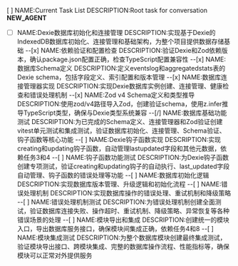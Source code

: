 [ ] NAME:Current Task List DESCRIPTION:Root task for conversation __NEW_AGENT__
-[ ] NAME:Dexie数据库初始化和连接管理 DESCRIPTION:实现基于Dexie的IndexedDB数据库初始化、连接管理和基础架构，为整个项目提供数据存储基础
--[x] NAME:依赖验证和配置检查 DESCRIPTION:验证Dexie和Zod依赖版本，确认package.json配置正确，检查TypeScript配置兼容性
--[x] NAME:数据库Schema定义 DESCRIPTION:定义eventslog和aggregatedstats表的Dexie schema，包括字段定义、索引配置和版本管理
--[x] NAME:数据库连接管理器实现 DESCRIPTION:实现Dexie数据库实例创建、连接管理、健康检查和错误处理机制
--[x] NAME:Zod v4 Schema定义和类型推导 DESCRIPTION:使用zod/v4路径导入Zod，创建验证schema，使用z.infer推导TypeScript类型，确保与Dexie类型系统兼容
--[/] NAME:数据库基础功能测试 DESCRIPTION:为已完成的Schema定义、连接管理器和Zod验证创建vitest单元测试和集成测试，验证数据库初始化、连接管理、Schema验证、钩子函数等核心功能
--[ ] NAME:Dexie钩子函数实现 DESCRIPTION:实现creating和updating钩子函数，自动管理lastupdated字段和其他元数据，依赖任务3和4
--[ ] NAME:钩子函数功能测试 DESCRIPTION:为Dexie钩子函数创建专项测试，验证creating和updating钩子的自动执行、last_updated字段自动管理、钩子函数的错误处理等功能
--[ ] NAME:数据库初始化逻辑 DESCRIPTION:实现数据库版本管理、升级逻辑和初始化流程
--[ ] NAME:错误处理机制 DESCRIPTION:实现数据库操作的错误处理、重试机制和降级策略
--[ ] NAME:错误处理机制测试 DESCRIPTION:为错误处理机制创建全面测试，验证数据库连接失败、操作超时、重试机制、降级策略、异常恢复等各种错误场景的处理
--[ ] NAME:模块导出和集成 DESCRIPTION:创建统一的模块入口，导出数据库服务接口，确保模块间集成正确，依赖任务4和8
--[ ] NAME:模块集成测试 DESCRIPTION:为整个数据库模块创建最终集成测试，验证模块导出接口、跨模块集成、完整的数据库操作流程、性能指标等，确保模块可以正常对外提供服务